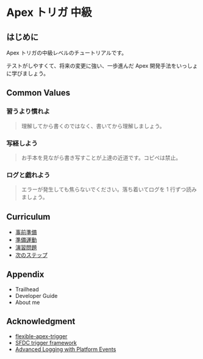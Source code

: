 # Apex トリガ 中級

## はじめに

Apex トリガの中級レベルのチュートリアルです。

テストがしやすくて、将来の変更に強い、一歩進んだ Apex 開発手法をいっしょに学びましょう。

## Common Values

### 習うより慣れよ

> 理解してから書くのではなく、書いてから理解しましょう。

### 写経しよう

> お手本を見ながら書き写すことが上達の近道です。コピペは禁止。

### ログと戯れよう

> エラーが発生しても焦らないでください。落ち着いてログを 1 行ずつ読みましょう。

## Curriculum

- [事前準備]()
- [準備運動]()
- [演習問題]()
- [次のステップ]()

## Appendix

- Trailhead
- Developer Guide
- About me

## Acknowledgment

- [flexible-apex-trigger](https://github.com/takahitomiyamoto/flexible-apex-trigger#flexible-apex-trigger)
- [SFDC trigger framework](https://github.com/kevinohara80/sfdc-trigger-framework)
- [Advanced Logging with Platform Events](https://github.com/afawcett/eventlogging)
